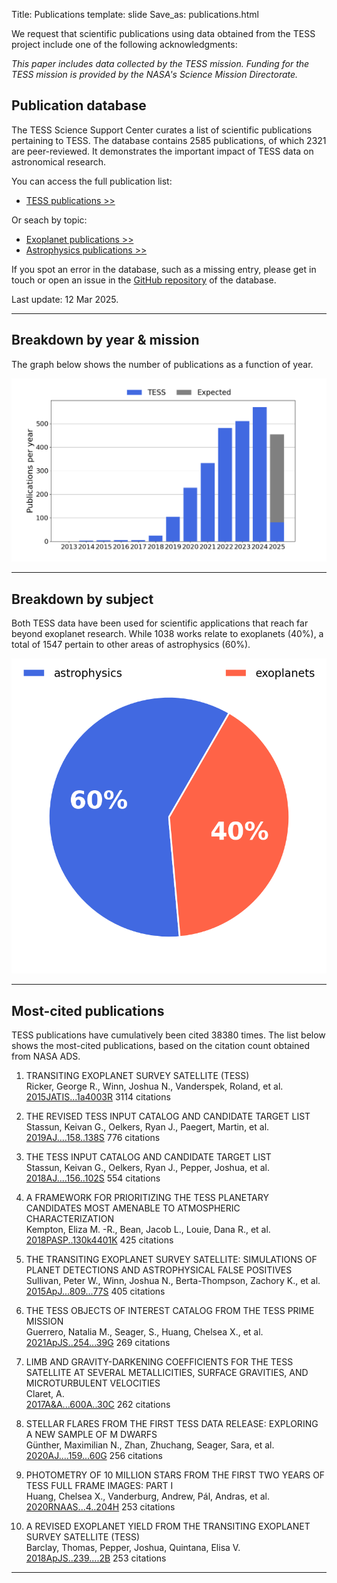 Title: Publications
template: slide
Save_as: publications.html



We request that scientific publications using data obtained from the TESS project include one of the following acknowledgments:

*This paper includes data collected by the TESS mission. Funding for
the TESS mission is provided by the NASA's Science Mission Directorate.*

<h2>Publication database</h2>

The TESS Science Support Center curates a list of scientific publications
pertaining to TESS.
The database contains 2585 publications,
of which 2321 are peer-reviewed.
It demonstrates the important impact of TESS data
on astronomical research.

You can access the full publication list:

 * [TESS publications >>](tpub.html)

Or seach by topic:

 * [Exoplanet publications >>](tpub-exoplanets.html)
 * [Astrophysics publications >>](tpub-astrophysics.html)

If you spot an error in the database, such as a missing entry,
please get in touch or open an issue in the <a href="https://github.com/tessgi/tpub">GitHub repository</a> of the database.

Last update: 12 Mar 2025.

<hr/>

## Breakdown by year & mission

The graph below shows the number of publications as a function
of year.

![Publication rate by year](images/statistics/publications_barchart.png)

<hr/>

## Breakdown by subject

Both TESS data have been used for scientific applications
that reach far beyond exoplanet research.
While 1038 works relate to exoplanets
(40%),
a total of 1547
pertain to other areas of astrophysics
(60%).


![Publications by subject](images/statistics/publications_piechart.png)

<hr/>

## Most-cited publications

TESS publications have cumulatively been cited
38380 times.
The list below shows the most-cited publications,
based on the citation count obtained from NASA ADS.


1. TRANSITING EXOPLANET SURVEY SATELLITE (TESS)  
Ricker, George R., Winn, Joshua N., Vanderspek, Roland, et al.    
[2015JATIS...1a4003R](http://adsabs.harvard.edu/abs/2015JATIS...1a4003R)
<span class="badge">3114 citations</span>

2. THE REVISED TESS INPUT CATALOG AND CANDIDATE TARGET LIST  
Stassun, Keivan G., Oelkers, Ryan J., Paegert, Martin, et al.    
[2019AJ....158..138S](http://adsabs.harvard.edu/abs/2019AJ....158..138S)
<span class="badge">776 citations</span>

3. THE TESS INPUT CATALOG AND CANDIDATE TARGET LIST  
Stassun, Keivan G., Oelkers, Ryan J., Pepper, Joshua, et al.    
[2018AJ....156..102S](http://adsabs.harvard.edu/abs/2018AJ....156..102S)
<span class="badge">554 citations</span>

4. A FRAMEWORK FOR PRIORITIZING THE TESS PLANETARY CANDIDATES MOST AMENABLE TO ATMOSPHERIC CHARACTERIZATION  
Kempton, Eliza M. -R., Bean, Jacob L., Louie, Dana R., et al.    
[2018PASP..130k4401K](http://adsabs.harvard.edu/abs/2018PASP..130k4401K)
<span class="badge">425 citations</span>

5. THE TRANSITING EXOPLANET SURVEY SATELLITE: SIMULATIONS OF PLANET DETECTIONS AND ASTROPHYSICAL FALSE POSITIVES  
Sullivan, Peter W., Winn, Joshua N., Berta-Thompson, Zachory K., et al.    
[2015ApJ...809...77S](http://adsabs.harvard.edu/abs/2015ApJ...809...77S)
<span class="badge">405 citations</span>

6. THE TESS OBJECTS OF INTEREST CATALOG FROM THE TESS PRIME MISSION  
Guerrero, Natalia M., Seager, S., Huang, Chelsea X., et al.    
[2021ApJS..254...39G](http://adsabs.harvard.edu/abs/2021ApJS..254...39G)
<span class="badge">269 citations</span>

7. LIMB AND GRAVITY-DARKENING COEFFICIENTS FOR THE TESS SATELLITE AT SEVERAL METALLICITIES, SURFACE GRAVITIES, AND MICROTURBULENT VELOCITIES  
Claret, A.    
[2017A&A...600A..30C](http://adsabs.harvard.edu/abs/2017A&A...600A..30C)
<span class="badge">262 citations</span>

8. STELLAR FLARES FROM THE FIRST TESS DATA RELEASE: EXPLORING A NEW SAMPLE OF M DWARFS  
Günther, Maximilian N., Zhan, Zhuchang, Seager, Sara, et al.    
[2020AJ....159...60G](http://adsabs.harvard.edu/abs/2020AJ....159...60G)
<span class="badge">256 citations</span>

9. PHOTOMETRY OF 10 MILLION STARS FROM THE FIRST TWO YEARS OF TESS FULL FRAME IMAGES: PART I  
Huang, Chelsea X., Vanderburg, Andrew, Pál, Andras, et al.    
[2020RNAAS...4..204H](http://adsabs.harvard.edu/abs/2020RNAAS...4..204H)
<span class="badge">253 citations</span>

10. A REVISED EXOPLANET YIELD FROM THE TRANSITING EXOPLANET SURVEY SATELLITE (TESS)  
Barclay, Thomas, Pepper, Joshua, Quintana, Elisa V.    
[2018ApJS..239....2B](http://adsabs.harvard.edu/abs/2018ApJS..239....2B)
<span class="badge">253 citations</span>
<hr/>

<!-- 
## Most-read publications

The read count shown below is obtained from the ADS API
and indicates the number of times the article has been downloaded
within the last 90 days.

<hr/>

-->

<!-- ## Most-active authors

The entries in the publication database have been authored and co-authored
by a total of 8125 unique author names.
Here we list the most-active authors, defined as those with six or more first-author publications in our database.


 * Southworth, J (23 publications)

 * Sun, Q (12 publications)

 * Poro, A (11 publications)

 * Kunimoto, M (10 publications)

 * Howard, W (10 publications)

 * Lee, J (10 publications)

 * Balona, L (10 publications)

 * Bouma, L (10 publications)

 * Gan, T (9 publications)

 * Kostov, V (9 publications)

 * Zasche, P (9 publications)

 * Maciejewski, G (9 publications)

 * Kahraman Alicavus, F (7 publications)

 * Koen, C (7 publications)

 * Doyle, L (7 publications)

 * Nardiello, D (7 publications)

 * Gaidos, E (7 publications)

 * Lillo-Box, J (7 publications)

 * Savanov, I (7 publications)

 * Bowman, D (7 publications)

 * Jayasinghe, T (7 publications)

 * Borkovits, T (7 publications)

 * Naze, Y (7 publications)

 * Cloutier, R (7 publications)

 * Knudstrup, E (6 publications)

 * Shi, X (6 publications)

 * Kanodia, S (6 publications)

 * Kalman, S (6 publications)

 * Uzundag, M (6 publications)

 * Damasso, M (6 publications)

 * Murphy, S (6 publications)

 * Bognar, Z (6 publications)

 * Jayaraman, R (6 publications)

 * Kato, T (6 publications)

 * Wang, J (6 publications)

 * Stassun, K (6 publications)

 * Yildirim, M (6 publications)

 * Wong, I (6 publications)

 * Ramsay, G (6 publications)

 * Feinstein, A (6 publications)

 * Gill, S (6 publications)

 * Littlefield, C (6 publications)

 * Schaefer, B (6 publications)
-->